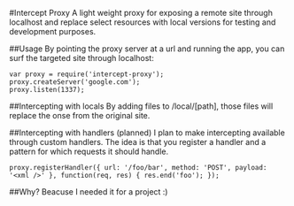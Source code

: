 #Intercept Proxy
A light weight proxy for exposing a remote site through localhost and replace select resources with local versions for testing and development purposes.

##Usage
By pointing the proxy server at a url and running the app, you can surf the targeted site through localhost:

    var proxy = require('intercept-proxy');
    proxy.createServer('google.com');
    proxy.listen(1337);

##Intercepting with locals
By adding files to /local/[path], those files will replace the onse from the original site.

##Intercepting with handlers (planned)
I plan to make intercepting available through custom handlers. The idea is that you register a handler and a pattern for which requests it should handle.

    proxy.registerHandler({ url: '/foo/bar', method: 'POST', payload: '<xml />' }, function(req, res) { res.end('foo'); });

##Why?
Beacuse I needed it for a project :)